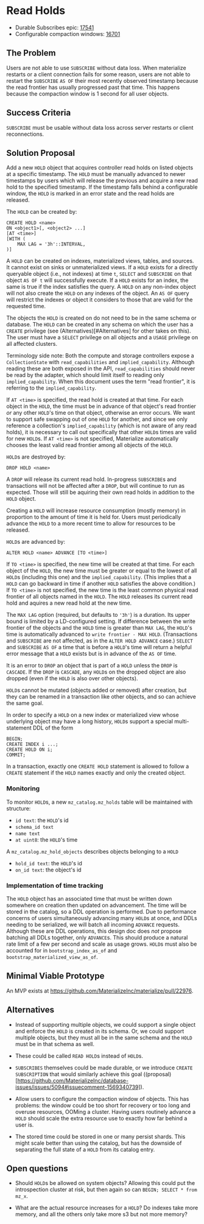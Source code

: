 # Read Holds

- Durable Subscribes epic: [17541](https://github.com/MaterializeInc/database-issues/issues/5094)
- Configurable compaction windows: [16701](https://github.com/MaterializeInc/database-issues/issues/4840)

## The Problem

Users are not able to use `SUBSCRIBE` without data loss.
When materialize restarts or a client connection fails for some reason,
users are not able to restart the `SUBSCRIBE` `AS OF` their most recently observed timestamp because the read frontier has usually progressed past that time.
This happens because the compaction window is 1 second for all user objects.

## Success Criteria

`SUBSCRIBE` must be usable without data loss across server restarts or client reconnections.

## Solution Proposal

Add a new `HOLD` object that acquires controller read holds on listed objects at a specific timestamp.
The `HOLD` must be manually advanced to newer timestamps by users which will release the previous and acquire a new read hold to the specified timestamp.
If the timestamp falls behind a configurable window, the `HOLD` is marked in an error state and the read holds are released.

The `HOLD` can be created by:

```
CREATE HOLD <name>
ON <object1>[, <object2> ...]
[AT <time>]
[WITH (
    MAX LAG = '3h'::INTERVAL,
)]
```

A `HOLD` can be created on indexes, materialized views, tables, and sources.
It cannot exist on sinks or unmaterialized views.
If a `HOLD` exists for a directly queryable object (i.e., not indexes) at time `t`, `SELECT` and `SUBSCRIBE` on that object `AS OF t` will successfully execute.
If a `HOLD` exists for an index, the same is true if the index satisfies the query.
A `HOLD` on any non-index object will not also create the `HOLD` on any indexes of the object.
An `AS OF` query will restrict the indexes or object it considers to those that are valid for the requested time.

The objects the `HOLD` is created on do not need to be in the same schema or database.
The `HOLD` can be created in any schema on which the user has a `CREATE` privilege (see (Alternatives)[#Alternatives] for other takes on this).
The user must have a `SELECT` privilege on all objects and a `USAGE` privilege on all affected clusters.

Terminology side note:
Both the compute and storage controllers expose a `CollectionState` with `read_capabilities` and `implied_capability`.
Although reading these are both exposed in the API, `read_capabilities` should never be read by the adapter, which should limit itself to reading only `implied_capability`.
When this document uses the term "read frontier", it is referring to the `implied_capability`.

If `AT <time>` is specified, the read hold is created at that time.
For each object in the `HOLD`, the time must be in advance of that object's read frontier *or* any other `HOLD`'s time on that object, otherwise an error occurs.
We want to support safe swapping out of one `HOLD` for another, and since we only reference a collection's `implied_capability` (which is not aware of any read holds),
it is necessary to call out specifically that other `HOLD`s times are valid for new `HOLD`s.
If `AT <time>` is not specified, Materialize automatically chooses the least valid read frontier among all objects of the `HOLD`.

`HOLD`s are destroyed by:

```
DROP HOLD <name>
```

A `DROP` will release its current read hold.
In-progress `SUBSCRIBE`s and transactions will not be affected after a `DROP`, but will continue to run as expected.
Those will still be aquiring their own read holds in addition to the `HOLD` object.

Creating a `HOLD` will increase resource consumption (mostly memory) in proportion to the amount of time it is held for.
Users must periodically advance the `HOLD` to a more recent time to allow for resources to be released.

`HOLD`s are advanced by:

```
ALTER HOLD <name> ADVANCE [TO <time>]
```

If `TO <time>` is specified, the new time will be created at that time.
For each object of the `HOLD`, the new time must be greater or equal to the lowest of all `HOLD`s (including this one) and the `implied_capability`.
(This implies that a `HOLD` can go backward in time if another `HOLD` satisfies the above condition.)
If `TO <time>` is not specified, the new time is the least common physical read frontier of all objects named in the `HOLD`.
The `HOLD` releases its current read hold and aquires a new read hold at the new time.

The `MAX LAG` option (required, but defaults to `'3h'`) is a duration.
Its upper bound is limited by a LD-configured setting.
If difference between the write frontier of the objects and the `HOLD` time is greater than `MAX LAG`, the `HOLD`'s time is automatically advanced to `write frontier - MAX HOLD`.
(Transactions and `SUBSCRIBE` are not affected, as in the `ALTER HOLD ADVANCE` case.)
`SELECT` and `SUBSCRIBE` `AS OF` a time that is before a `HOLD`'s time will return a helpful error message that a `HOLD` exists but is in advance of the `AS OF` time.

It is an error to `DROP` an object that is part of a `HOLD` unless the `DROP` is `CASCADE`.
If the `DROP` is `CASCADE`, any `HOLD`s on the dropped object are also dropped (even if the `HOLD` is also over other objects).

`HOLD`s cannot be mutated (objects added or removed) after creation, but they can be renamed in a transaction like other objects, and so can achieve the same goal.

In order to specify a `HOLD` on a new index or materialized view whose underlying object may have a long history,
`HOLD`s support a special multi-statement DDL of the form

```
BEGIN;
CREATE INDEX i ...;
CREATE HOLD ON i;
COMMIT;
```

In a transaction, exactly one `CREATE HOLD` statement is allowed to follow a `CREATE` statement if the `HOLD` names exactly and only the created object.

### Monitoring

To monitor `HOLD`s, a new `mz_catalog.mz_holds` table will be maintained with structure:

- `id text`: the `HOLD`'s id
- `schema_id text`
- `name text`
- `at uint8`: the `HOLD`'s time

A `mz_catalog.mz_hold_objects` describes objects belonging to a `HOLD`

- `hold_id text`: the `HOLD`'s id
- `on_id text`: the object's id

### Implementation of time tracking

The `HOLD` object has an associated time that must be written down somewhere on creation then updated on advancement.
The time will be stored in the catalog, so a DDL operation is performed.
Due to performance concerns of users simultaneously advancing many `HOLD`s at once, and DDLs needing to be serialized, we will batch all incoming `ADVANCE` requests.
Although these are DDL operations, this design doc does *not* propose batching all DDLs together, only `ADVANCE`s.
This should produce a natural rate limit of a few per second and scale as usage grows.
`HOLD`s must also be accounted for in `bootstrap_index_as_of` and `bootstrap_materialized_view_as_of`.

## Minimal Viable Prototype

An MVP exists at https://github.com/MaterializeInc/materialize/pull/22976.

## Alternatives

- Instead of supporting multiple objects, we could support a single object and enforce the `HOLD` is created in its schema.
Or, we could support multiple objects, but they must all be in the same schema and the `HOLD` must be in that schema as well.

- These could be called `READ HOLD`s instead of `HOLD`s.

- `SUBSCRIBES` themselves could be made durable, or we introduce `CREATE SUBSCRIPTION` that would similarly achieve this goal ((proposal)[https://github.com/MaterializeInc/database-issues/issues/5094#issuecomment-1569340739]).

- Allow users to configure the compaction window of objects.
This has problems: the window could be too short for recovery or too long and overuse resources, OOMing a cluster.
Having users routinely advance a `HOLD` should scale the extra resource use to exactly how far behind a user is.

- The stored time could be stored in one or many persist shards.
This might scale better than using the catalog, but has the downside of separating the full state of a `HOLD` from its catalog entry.

## Open questions

- Should `HOLD`s be allowed on system objects?
Allowing this could put the introspection cluster at risk, but then again so can `BEGIN; SELECT * from mz_x`.

- What are the actual resource increases for a `HOLD`?
Do indexes take more memory, and all the others only take more s3 but not more memory?
